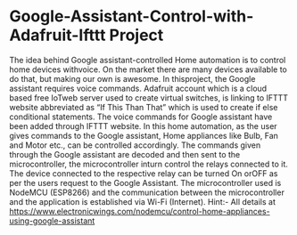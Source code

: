 # Google-Assistant-Control-with-Adafruit-Ifttt Project


The idea behind Google assistant-controlled Home automation is to control home devices withvoice. On the market there are many devices available to do that, but making our own is awesome. In thisproject, the Google assistant requires voice commands. Adafruit account which is a cloud based free IoTweb server used to create virtual switches, is linking to IFTTT website abbreviated as “If This Than That” which is used to create if else conditional statements. The voice commands for Google assistant have been
added through IFTTT website. In this home automation, as the user gives commands to the Google assistant, Home appliances like Bulb, Fan and Motor etc., can be controlled accordingly. The commands given through the Google assistant are decoded and then sent to the microcontroller, the microcontroller inturn control the relays connected to it. The device connected to the respective relay can be turned On orOFF as per the users request to the Google Assistant. The microcontroller used is NodeMCU (ESP8266)
and the communication between the microcontroller and the application is established via Wi-Fi (Internet).
Hint:- All details at https://www.electronicwings.com/nodemcu/control-home-appliances-using-google-assistant
